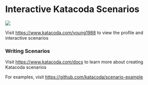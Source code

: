 # Interactive Katacoda Scenarios

[![](http://shields.katacoda.com/katacoda/young1988/count.svg)](https://www.katacoda.com/young1988 "Get your profile on Katacoda.com")

Visit https://www.katacoda.com/young1988 to view the profile and interactive scenarios

### Writing Scenarios
Visit https://www.katacoda.com/docs to learn more about creating Katacoda scenarios

For examples, visit https://github.com/katacoda/scenario-example
